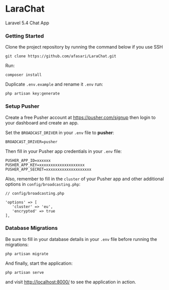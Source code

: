 # LaraChat
Laravel 5.4 Chat App

### Getting Started

Clone the project repository by running the command below if you use SSH
```
git clone https://github.com/afasari/LaraChat.git
```


Run:

```
composer install
```

Duplicate `.env.example` and rename it `.env`
run:
```
php artisan key:generate
```

### Setup Pusher

Create a free Pusher account at https://pusher.com/signup then login to your dashboard and create an app. 

Set the `BROADCAST_DRIVER` in your `.env` file to **pusher**:

```
BROADCAST_DRIVER=pusher
```

Then fill in your Pusher app credentials in your `.env` file:

```
PUSHER_APP_ID=xxxxxx
PUSHER_APP_KEY=xxxxxxxxxxxxxxxxxxxx
PUSHER_APP_SECRET=xxxxxxxxxxxxxxxxxxxx
```

Also, remember to fill in the `cluster` of your Pusher app and other additional options in `config/broadcasting.php`:

```
// config/broadcasting.php

'options' => [
   'cluster' => 'eu',
   'encrypted' => true
],
```

### Database Migrations

Be sure to fill in your database details in your `.env` file before running the migrations:

```
php artisan migrate
```

And finally, start the application:

```
php artisan serve
```

and visit [http://localhost:8000/](http://localhost:8000/) to see the application in action.
